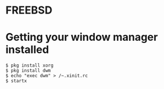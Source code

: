 # FREEBSD


# Getting your window manager installed

```
$ pkg install xorg
$ pkg install dwm
$ echo "exec dwm" > /~.xinit.rc
$ startx
```


